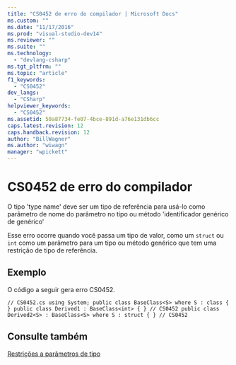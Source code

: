 ```yaml
---
title: "CS0452 de erro do compilador | Microsoft Docs"
ms.custom: ""
ms.date: "11/17/2016"
ms.prod: "visual-studio-dev14"
ms.reviewer: ""
ms.suite: ""
ms.technology: 
  - "devlang-csharp"
ms.tgt_pltfrm: ""
ms.topic: "article"
f1_keywords: 
  - "CS0452"
dev_langs: 
  - "CSharp"
helpviewer_keywords: 
  - "CS0452"
ms.assetid: 50a87734-fe07-4bce-891d-a76e131db6cc
caps.latest.revision: 12
caps.handback.revision: 12
author: "BillWagner"
ms.author: "wiwagn"
manager: "wpickett"
---
```

# CS0452 de erro do compilador
O tipo 'type name' deve ser um tipo de referência para usá\-lo como parâmetro de nome do parâmetro no tipo ou método 'identificador genérico de genérico'  
  
 Esse erro ocorre quando você passa um tipo de valor, como um `struct` ou `int` como um parâmetro para um tipo ou método genérico que tem uma restrição de tipo de referência.  
  
## Exemplo  
 O código a seguir gera erro CS0452.  
  
```  
// CS0452.cs using System; public class BaseClass<S> where S : class { } public class Derived1 : BaseClass<int> { } // CS0452 public class Derived2<S> : BaseClass<S> where S : struct { } // CS0452  
```  
  
## Consulte também  
 [Restrições a parâmetros de tipo](../../csharp/programming-guide/generics/constraints-on-type-parameters.md)